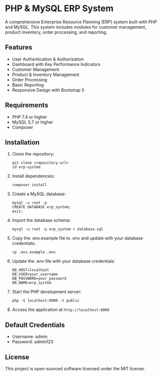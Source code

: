 # PHP & MySQL ERP System

A comprehensive Enterprise Resource Planning (ERP) system built with PHP and MySQL. This system includes modules for customer management, product inventory, order processing, and reporting.

## Features

- User Authentication & Authorization
- Dashboard with Key Performance Indicators
- Customer Management
- Product & Inventory Management
- Order Processing
- Basic Reporting
- Responsive Design with Bootstrap 5

## Requirements

- PHP 7.4 or higher
- MySQL 5.7 or higher
- Composer

## Installation

1. Clone the repository:
   ```
   git clone <repository-url>
   cd erp-system
   ```

2. Install dependencies:
   ```
   composer install
   ```

3. Create a MySQL database:
   ```
   mysql -u root -p
   CREATE DATABASE erp_system;
   exit;
   ```

4. Import the database schema:
   ```
   mysql -u root -p erp_system < database.sql
   ```

5. Copy the .env.example file to .env and update with your database credentials:
   ```
   cp .env.example .env
   ```

6. Update the .env file with your database credentials:
   ```
   DB_HOST=localhost
   DB_USER=your_username
   DB_PASSWORD=your_password
   DB_NAME=erp_system
   ```

7. Start the PHP development server:
   ```
   php -S localhost:8000 -t public
   ```

8. Access the application at `http://localhost:8000`

## Default Credentials

- Username: admin
- Password: admin123

## License

This project is open-sourced software licensed under the MIT license.
